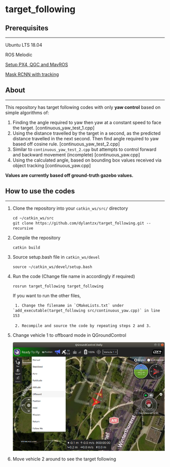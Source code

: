 # target_following

## Prerequisites
---
Ubuntu LTS 18.04

ROS Melodic

[Setup PX4, QGC and MavROS](https://github.com/dylantzx/PX4)

[Mask RCNN with tracking](https://github.com/dylantzx/mask_rcnn_ros)

## About
---
This repository has target following codes with only **yaw control** based on simple algorithms of:
1. Finding the angle required to yaw then yaw at a constant speed to face the target. [continuous_yaw_test_1.cpp]
2. Using the distance travelled by the target in a second, as the predicted distance travelled in the next second. Then find angle required to yaw based off cosine rule. [continuous_yaw_test_2.cpp]
3. Similar to `continuous_yaw_test_2.cpp` but attempts to control forward and backward movement (incomplete) [continuous_yaw.cpp]
4. Using the calculated angle, based on bounding box values received via object tracking [continuous_yaw.cpp] 

**Values are currently based off ground-truth gazebo values.**

## How to use the codes
---
1. Clone the repository into your `catkin_ws/src/` directory
    ```
    cd ~/catkin_ws/src
    git clone https://github.com/dylantzx/target_following.git --recursive
    ```

2. Compile the repository
    ```
    catkin build
    ```

3. Source setup.bash file in `catkin_ws/devel`
    ```
    source ~/catkin_ws/devel/setup.bash
    ```

4. Run the code (Change file name in accordingly if required)
    ```
    rosrun target_following target_following
    ```

    If you want to run the other files,

        1. Change the filename in `CMakeLists.txt` under `add_executable(target_following src/continuous_yaw.cpp)` in line 153
        
        2. Recompile and source the code by repeating steps 2 and 3.

5. Change vehicle 1 to offboard mode in QGroundControl 

    ![offboard](images/changeToOffboard.png)

6. Move vehicle 2 around to see the target following




